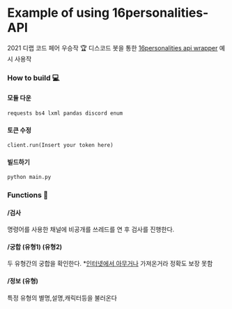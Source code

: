 # Example of using 16personalities-API
2021 디랩 코드 페어 우승작 🏆
디스코드 봇을 통한 [16personalities api wrapper](https://github.com/DevGarlic/16personalities-API) 예시 사용작
### How to build 💻
#### 모듈 다운
```python
requests bs4 lxml pandas discord enum
```
#### 토큰 수정
```python
client.run(Insert your token here)
```
#### 빌드하기
```bash
python main.py
```
### Functions 🔨
#### /검사 
명령어를 사용한 채널에 비공개를 쓰레드를 연 후 검사를 진행한다.
#### /궁합 (유형1) (유형2)
두 유형간의 궁합을 확인한다. *[인터넷에서 아무거나](https://blog.kakaocdn.net/dn/BPUqI/btrz2pZ0Akp/UqNKwHU2elkerrIrhJdhf0/img.png) 가져온거라 정확도 보장 못함
#### /정보 (유형)
특정 유형의 별명,설명,캐릭터등을 불러온다 
